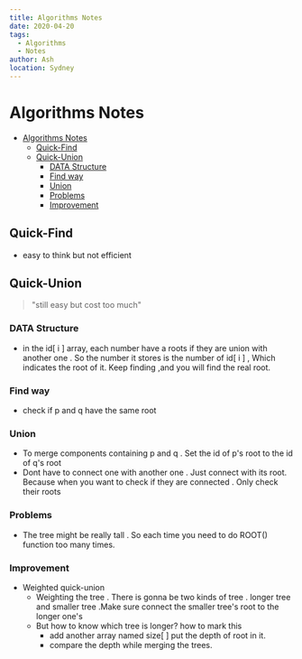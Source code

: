 ```yaml
---
title: Algorithms Notes
date: 2020-04-20
tags:
  - Algorithms
  - Notes
author: Ash
location: Sydney  
---
```



# Algorithms Notes

- [Algorithms Notes](#algorithms-notes)
  - [Quick-Find](#quick-find)
  - [Quick-Union](#quick-union)
    - [DATA Structure](#data-structure)
    - [Find way](#find-way)
    - [Union](#union)
    - [Problems](#problems)
    - [Improvement](#improvement)

## Quick-Find

- easy to think but not efficient

## Quick-Union

  > "still easy but cost too much"

### DATA Structure

- in the id[ i ]  array, each number have a roots if they are union with another one . So the number it stores is the number of id[ i ] , Which indicates the root of it. Keep finding ,and you will find the real root.

### Find way

- check if  p and q have the same root

### Union

- To merge components containing p and q . Set the id of p's root to the id of  q's root
- Dont have to connect one with another one . Just connect with its root. Because when you want to check if they are connected . Only check their roots

### Problems

- The tree might be really tall . So each time you need to do ROOT() function too many times.

### Improvement

- Weighted quick-union
  - Weighting the tree . There is gonna be two kinds of tree . longer tree and smaller tree .Make sure connect the smaller tree's root to the longer one's
  - But how to know which tree is longer? how to mark this
    - add another array named size[ ]  put the depth of root in it.
    - compare the depth while merging the trees.
